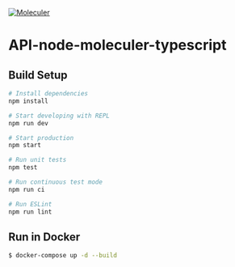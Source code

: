 [![Moleculer](https://img.shields.io/badge/Powered%20by-Moleculer-green.svg?colorB=0e83cd)](https://moleculer.services)

# API-node-moleculer-typescript

## Build Setup

``` bash
# Install dependencies
npm install

# Start developing with REPL
npm run dev

# Start production
npm start

# Run unit tests
npm test

# Run continuous test mode
npm run ci

# Run ESLint
npm run lint
```

## Run in Docker

```bash
$ docker-compose up -d --build
```
